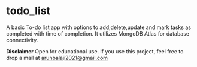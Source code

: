 # todo_list
A basic To-do list app with options to add,delete,update and mark tasks as completed with time of completion. It utilizes MongoDB Atlas for database connectivity.

**Disclaimer**
Open for educational use. If you use this project, feel free to drop a mail at arunbalaji2021@gmail.com 
